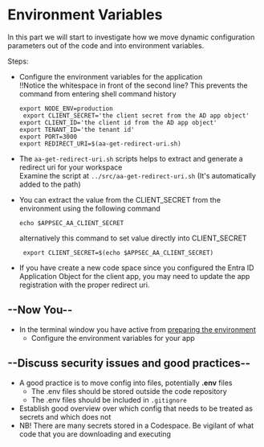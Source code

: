 # Environment Variables

In this part we will start to investigate how we move dynamic configuration parameters out of the code and into environment variables.

Steps:

* Configure the environment variables for the application</br>!!Notice the whitespace in front of the second line? This prevents the command from entering shell command history
  ```shell
  export NODE_ENV=production
   export CLIENT_SECRET='the client secret from the AD app object'
  export CLIENT_ID='the client id from the AD app object'
  export TENANT_ID='the tenant id'
  export PORT=3000
  export REDIRECT_URI=$(aa-get-redirect-uri.sh)
  ```
* The `aa-get-redirect-uri.sh` scripts helps to extract and generate a redirect uri for your workspace</br>Examine the script at `../src/aa-get-redirect-uri.sh` (It's automatically added to the path)
* You can extract the value from the CLIENT_SECRET from the environment using the following command
  ```shell
  echo $APPSEC_AA_CLIENT_SECRET 
  ```
  alternatively this command to set value directly into CLIENT_SECRET

  ```shell
   export CLIENT_SECRET=$(echo $APPSEC_AA_CLIENT_SECRET) 
  ```
* If you have create a new code space since you configured the Entra ID Application Object for the client app, you may need to update the app registration with the proper redirect uri.


## --Now You--

* In the terminal window you have active from [preparing the environment](./preparing_the_environment.md)
  * Configure the environment variables for your app

## --Discuss security issues and good practices--

* A good practice is to move config into files, potentially **.env** files
  * The .env files should be stored outside the code repository
  * The .env files should be included in `.gitignore`
* Establish good overview over which config that needs to be treated as secrets and which does not
* NB! There are many secrets stored in a Codespace. Be vigilant of what code that you are downloading and executing